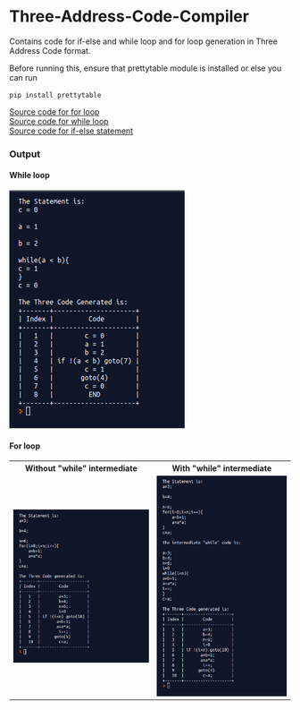 # Three-Address-Code-Compiler
Contains code for if-else and while loop and for loop generation in Three Address Code format.

Before running this, ensure that prettytable module is installed or else you can run
```
pip install prettytable
```

[Source code for for loop](For_Loop/for.py)<br>
[Source code for while loop](While_Loop/while.py)<br>
[Source code for if-else statement](If_Else/if.py)


### Output

#### While loop

<img src="img/while.png">

#### For loop

<table>
    <th>
        Without "while" intermediate
    </th>
    <th>
        With "while" intermediate
    </th>
<tr>
    <td>
        <img src="img/for.png">
    </td>
    <td>
        <img src="img/for_with_intermediate.png">
    </td>
</tr>
</table>
